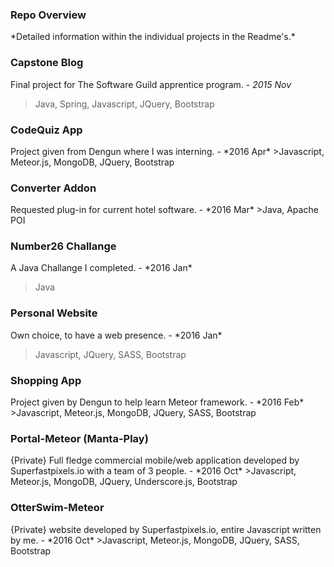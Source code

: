 <h3>Repo Overview</h3>
*Detailed information within the individual projects in the Readme's.*

<h3>Capstone Blog</h3>

Final project for The Software Guild apprentice program. - *2015 Nov*
>Java, Spring, Javascript, JQuery, Bootstrap
                      
<h3>CodeQuiz App</h3> 
Project given from Dengun where I was interning. - *2016 Apr*
>Javascript, Meteor.js, MongoDB, JQuery, Bootstrap

<h3>Converter Addon</h3>
Requested plug-in for current hotel software. - *2016 Mar*
>Java, Apache POI

<h3>Number26 Challange</h3>
A Java Challange I completed. - *2016 Jan*

>Java
                      
<h3>Personal Website</h3>
Own choice, to have a web presence. - *2016 Jan*

>Javascript, JQuery, SASS, Bootstrap
                      
<h3>Shopping App</h3>
Project given by Dengun to help learn Meteor framework. - *2016 Feb*
>Javascript, Meteor.js, MongoDB, JQuery, SASS, Bootstrap
                     
<h3>Portal-Meteor (Manta-Play)</h3>
{Private}
Full fledge commercial mobile/web application developed by Superfastpixels.io with a team of 3 people. - *2016 Oct*
>Javascript, Meteor.js, MongoDB, JQuery, Underscore.js, Bootstrap
                                            
<h3>OtterSwim-Meteor</h3>
{Private}
website developed by Superfastpixels.io, entire Javascript written by me. - *2016 Oct*
>Javascript, Meteor.js, MongoDB, JQuery, SASS, Bootstrap
                     
         
